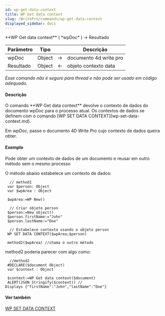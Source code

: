 ```yaml
---
id: wp-get-data-context
title: WP Get data context
slug: /WritePro/commands/wp-get-data-context
displayed_sidebar: docs
---
```


<!--REF #_command_.WP Get data context.Syntax-->**WP Get data context** ( *wpDoc* ) -> Resultado<!-- END REF-->
<!--REF #_command_.WP Get data context.Params-->
| Parâmetro | Tipo |  | Descrição |
| --- | --- | --- | --- |
| wpDoc | Object | &#8594;  | documento 4d write pro |
| Resultado | Object | &#8592; | objeto contexto data |

<!-- END REF-->

*Esse comando não é seguro para thread e não pode ser usado em código adequado.*


#### Descrição 

<!--REF #_command_.WP Get data context.Summary-->O comando **WP Get data context** devolve o contexto de dados do documento wpDoc para o processo atual.<!-- END REF--> Os contextos de dados se definem com o comando [WP SET DATA CONTEXT](wp-set-data-context.md).

Em *wpDoc*, passe o documento 4D Write Pro cujo contexto de dados queira obter.

#### Exemplo 

Pode obter um contexto de dados de um documento e reusar em outro método sem o mesmo processo

O método abaixo estabelece um contexto de dados: 

```4d
  // method1
 var $person: Object
 var $wpArea : Object
 
 $wpArea:=WP New()
 
  // Criar objeto person
 $person:=New object()
 $person.firstName:="John"
 $person.lastName:="Doe"
 
  // Estabelece contexto usando o objeto person
 WP SET DATA CONTEXT($wpArea;$person)
 
 method2($wpArea) //chama o outro método
```

method2 poderia parecer com algo como:

```4d
  //method2
 #DECLARE($document Object)
 var $context : Object
 
 $context:=WP Get data context($document)
 ALERT(JSON Stringify($context)) // Displays {"firstName":"John","lastName":"Doe"}
```

#### Ver também 

  
[WP SET DATA CONTEXT](wp-set-data-context.md)  